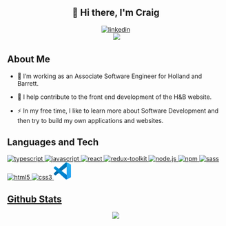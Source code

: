 <div align="center">
 <h2>  👋 Hi there, I'm Craig</h2>
</div>

<div align="center">
 <a href="https://www.linkedin.com/in/craigaeaton/">
    <img alt="linkedin" title="My LinkedIn Page" src="https://img.shields.io/badge/LinkedIn-0077B5?style=for-the-badge&logo=linkedin&logoColor=white"></a>
    <br>
    <img src="https://komarev.com/ghpvc/?username=craigea92&style=flat-square&color=blue" alt=""/>
    <img src="https://www.codewars.com/users/craigea92/badges/micro" />
</div>

## About Me 
- :telescope: I’m working as an Associate Software Engineer for Holland and Barrett.

- :seedling: I help contribute to the front end development of the H&B website.

- :zap: In my free time, I like to learn more about Software Development and then try to build my own applications and websites.

## Languages and Tech
<a href="https://www.typescriptlang.org/"> <img src="https://icongr.am/devicon/typescript-plain.svg?size=40&color=currentColor" alt="typescript"/> </a>
<a href="https://www.javascript.com/"> <img src="https://icongr.am/devicon/javascript-original.svg?size=40&color=currentColor" alt="javascript"/> </a>
<a href="https://reactjs.org/"> <img src="https://icongr.am/devicon/react-original.svg?size=40&color=currentColor" alt="react"/> </a>
<a href="https://redux-toolkit.js.org/"> <img height=40 width=40 src="https://cdn.jsdelivr.net/gh/devicons/devicon/icons/redux/redux-original.svg" alt="redux-toolkit"/> </a>
<a href="https://nodejs.org/en/"> <img src="https://icongr.am/devicon/nodejs-original.svg?size=40&color=currentColor" alt="node.js"/> </a>
<a href="https://www.npmjs.com/"> <img src="https://icongr.am/devicon/npm-original-wordmark.svg?size=40&color=currentColor" alt="npm"/> </a>
<a href="https://sass-lang.com/"> <img src="https://icongr.am/devicon/sass-original.svg?size=40&color=currentColor" alt="sass"/> </a>
<a href="https://www.w3schools.com/html/"> <img src="https://icongr.am/devicon/html5-original.svg?size=40&color=8000ff" alt="html5"/> </a>
<a href="https://www.w3schools.com/css/"> <img src="https://icongr.am/devicon/css3-original.svg?size=40&color=8000ff" alt="css3"/> </a>
<a href="https://code.visualstudio.com/"><img src="https://raw.githubusercontent.com/devicons/devicon/master/icons/vscode/vscode-original.svg" alt="vscode" width="40" height="40"/>

## Github Stats
<p align="center">
<img src="https://github-readme-stats.vercel.app/api?username=craigea92&theme=react&show_icons=true&hide_border=true&count_private=true" />
</p>

<!--
**craigea92/craigea92** is a ✨ _special_ ✨ repository because its `README.md` (this file) appears on your GitHub profile.
Here are some ideas to get you started:

- 🔭 I’m currently working on ...
- 🌱 I’m currently learning ...
- 👯 I’m looking to collaborate on ...
- 🤔 I’m looking for help with ...
- 💬 Ask me about ...
- 📫 How to reach me: ...
- 😄 Pronouns: ...
- ⚡ Fun fact: ...
-->
